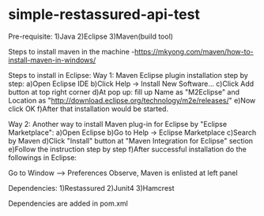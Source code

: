 # simple-restassured-api-test

Pre-requisite:
1)Java
2)Eclipse
3)Maven(build tool)

Steps to install maven in the machine 
-https://mkyong.com/maven/how-to-install-maven-in-windows/

Steps to install in Eclipse:
Way 1: Maven Eclipse plugin installation step by step:
a)Open Eclipse IDE
b)Click Help -> Install New Software...
c)Click Add button at top right corner
d)At pop up: fill up Name as "M2Eclipse" and Location as "http://download.eclipse.org/technology/m2e/releases/" 
e)Now click OK
f)After that installation would be started.

Way 2: Another way to install Maven plug-in for Eclipse by "Eclipse Marketplace":
a)Open Eclipse
b)Go to Help -> Eclipse Marketplace
c)Search by Maven
d)Click "Install" button at "Maven Integration for Eclipse" section
e)Follow the instruction step by step
f)After successful installation do the followings in Eclipse:

Go to Window --> Preferences
Observe, Maven is enlisted at left panel



Dependencies:
1)Restassured
2)Junit4
3)Hamcrest

Dependencies are added in pom.xml
